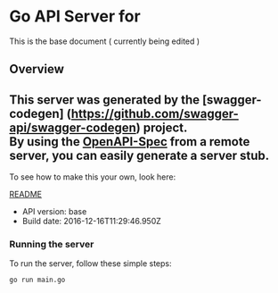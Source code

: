 # Go API Server for 

This is the base document ( currently being edited )

## Overview
This server was generated by the [swagger-codegen]
(https://github.com/swagger-api/swagger-codegen) project.  
By using the [OpenAPI-Spec](https://github.com/OAI/OpenAPI-Specification) from a remote server, you can easily generate a server stub.  
-

To see how to make this your own, look here:

[README](https://github.com/swagger-api/swagger-codegen/blob/master/README.md)

- API version: base
- Build date: 2016-12-16T11:29:46.950Z


### Running the server
To run the server, follow these simple steps:

```
go run main.go
```

